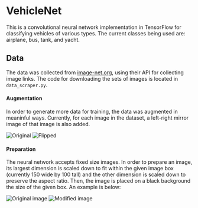 # VehicleNet
This is a convolutional neural network implementation in TensorFlow for classifying vehicles of various types. The current classes being used are: airplane, bus, tank, and yacht.

## Data
The data was collected from [image-net.org](http://www.image-net.org), using their API for collecting image links. The code for downloading the sets of images is located in `data_scraper.py`.

#### Augmentation
In order to generate more data for training, the data was augmented in meaninful ways. Currently, for each image in the dataset, a left-right mirror image of that image is also added.

![Original](http://i.imgur.com/uiSxChy.jpg "Original") ![Flipped](http://i.imgur.com/1QoMe2h.png "Flipped")

#### Preparation
The neural network accepts fixed size images. In order to prepare an image, its largest dimension is scaled down to fit within the given image box (currently 150 wide by 100 tall) and the other dimension is scaled down to preserve the aspect ratio. Then, the image is placed on a black background the size of the given box. An example is below:

![Original image](http://i.imgur.com/oBKVSmk.jpg "Original") ![Modified image](http://i.imgur.com/qTp6CrB.png "Modified")
